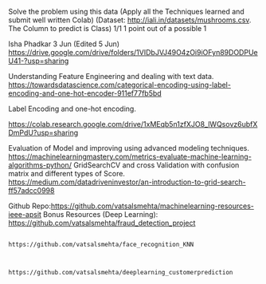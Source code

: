 Solve the problem using this data (Apply all the Techniques learned and submit well written Colab)
(Dataset: http://iali.in/datasets/mushrooms.csv. The Column to predict is Class)
1/1
1 point out of a possible 1

Isha Phadkar
3 Jun (Edited 5 Jun)
https://drive.google.com/drive/folders/1VIDbJVJ49O4zOi9iOFyn89DODPUeU41-?usp=sharing

Understanding Feature Engineering and dealing with text data.
https://towardsdatascience.com/categorical-encoding-using-label-encoding-and-one-hot-encoder-911ef77fb5bd

Label Encoding and one-hot encoding.

https://colab.research.google.com/drive/1xMEqb5n1zfXJO8_lWQsovz6ubfXDmPdU?usp=sharing

Evaluation of Model and improving using advanced modeling techniques.
https://machinelearningmastery.com/metrics-evaluate-machine-learning-algorithms-python/
GridSearchCV and cross Validation with confusion matrix and different types of Score.
https://medium.com/datadriveninvestor/an-introduction-to-grid-search-ff57adcc0998

Github Repo:https://github.com/vatsalsmehta/machinelearning-resources-ieee-apsit
Bonus Resources (Deep Learning):	https://github.com/vatsalsmehta/fraud_detection_project   


	    				 https://github.com/vatsalsmehta/face_recognition_KNN


				https://github.com/vatsalsmehta/deeplearning_customerprediction
